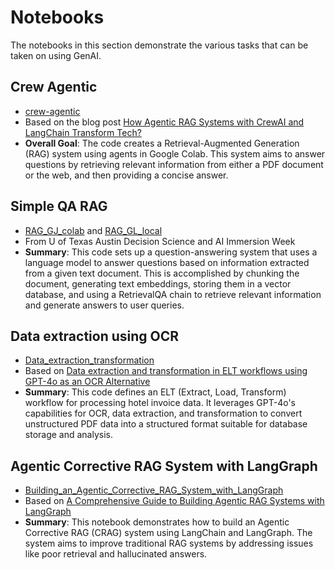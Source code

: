 # Notebooks

The notebooks in this section demonstrate the various tasks that can be taken on using GenAI.

## Crew Agentic

- [crew-agentic](./crew-agentic.ipynb)
-  Based on the blog post [How Agentic RAG Systems with CrewAI and LangChain Transform Tech?](https://www.analyticsvidhya.com/blog/2024/09/how-agentic-rag-systems-transform-tech/)
- **Overall Goal**: The code creates a Retrieval-Augmented Generation (RAG) system using agents in Google Colab. This system aims to answer questions by retrieving relevant information from either a PDF document or the web, and then providing a concise answer.

## Simple QA RAG
- [RAG_GJ_colab](RAG_GL_colab.ipynb) and [RAG_GL_local](RAG_GL_local.ipynb)
- From U of Texas Austin Decision Science and AI Immersion Week
- **Summary**: This code sets up a question-answering system that uses a language model to answer questions based on information extracted from a given text document. This is accomplished by chunking the document, generating text embeddings, storing them in a vector database, and using a RetrievalQA chain to retrieve relevant information and generate answers to user queries.

## Data extraction using OCR
- [Data_extraction_transformation](Data_extraction_transformation.ipynb)
- Based on [Data extraction and transformation in ELT workflows using GPT-4o as an OCR Alternative](https://github.com/openai/openai-cookbook/blob/main/examples/Data_extraction_transformation.ipynb)
- **Summary**:  This code defines an ELT (Extract, Load, Transform) workflow for processing hotel invoice data. It leverages GPT-4o's capabilities for OCR, data extraction, and transformation to convert unstructured PDF data into a structured format suitable for database storage and analysis.

## Agentic Corrective RAG System with LangGraph
- [Building_an_Agentic_Corrective_RAG_System_with_LangGraph](./Building_an_Agentic_Corrective_RAG_System_with_LangGraph.ipynb)
- Based on [A Comprehensive Guide to Building Agentic RAG Systems with LangGraph](https://www.analyticsvidhya.com/blog/2024/07/building-agentic-rag-systems-with-langgraph/)
- **Summary**: This notebook demonstrates how to build an Agentic Corrective RAG (CRAG) system using LangChain and LangGraph. The system aims to improve traditional RAG systems by addressing issues like poor retrieval and hallucinated answers.
